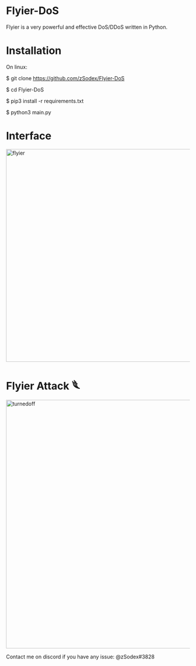 # Flyier-DoS
Flyier is a very powerful and effective DoS/DDoS written in Python. 


# Installation

On linux:

$ git clone https://github.com/zSodex/Flyier-DoS

$ cd Flyier-DoS

$ pip3 install -r requirements.txt

$ python3 main.py 



# Interface 


<img width="581" alt="flyier" src="https://user-images.githubusercontent.com/109610184/230609652-75421bb2-903d-4ac4-b13f-ad315c065c14.png">




# Flyier Attack 𓆰

<img width="679" alt="turnedoff" src="https://user-images.githubusercontent.com/109610184/230609697-d764eef3-613f-44be-b7fe-1b70d5baac13.png">



Contact me on discord if you have any issue: @zSodex#3828
